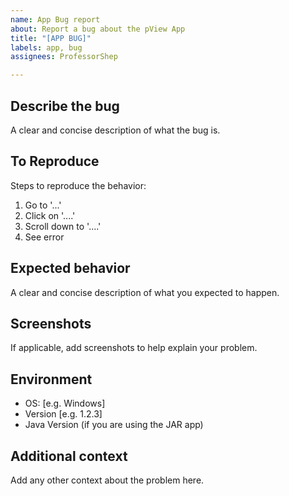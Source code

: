 ```yaml
---
name: App Bug report
about: Report a bug about the pView App
title: "[APP BUG]"
labels: app, bug
assignees: ProfessorShep

---
```


## Describe the bug

A clear and concise description of what the bug is.

## To Reproduce

Steps to reproduce the behavior:
1. Go to '...'
2. Click on '....'
3. Scroll down to '....'
4. See error


## Expected behavior

A clear and concise description of what you expected to happen.


## Screenshots

If applicable, add screenshots to help explain your problem.


## Environment

 - OS: [e.g. Windows]
 - Version [e.g. 1.2.3]
 - Java Version (if you are using the JAR app)


## Additional context

Add any other context about the problem here.
